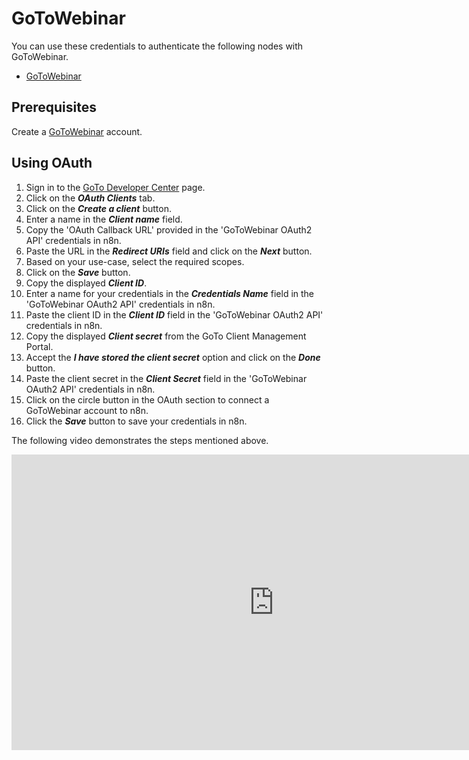 # GoToWebinar

You can use these credentials to authenticate the following nodes with GoToWebinar.
- [GoToWebinar](/workflow/integrations/nodes/n8n-nodes-base.goToWebinar/)

## Prerequisites

Create a [GoToWebinar](https://gotowebinar.com/) account.

## Using OAuth

<!-- !!! tip ⛅️ Note for n8n.cloud users
    You'll only need to enter the Credentials Name and click on the circle button in the OAuth section to connect your GoToWebinar account to n8n.
 -->

1. Sign in to the [GoTo Developer Center](https://developer.goto.com/) page.
2. Click on the ***OAuth Clients*** tab.
3. Click on the ***Create a client*** button.
4. Enter a name in the ***Client name*** field.
5. Copy the 'OAuth Callback URL' provided in the 'GoToWebinar OAuth2 API' credentials in n8n.
6. Paste the URL in the ***Redirect URIs*** field and click on the ***Next*** button.
7. Based on your use-case, select the required scopes.
8. Click on the ***Save*** button.
9. Copy the displayed ***Client ID***.
10. Enter a name for your credentials in the ***Credentials Name*** field in the 'GoToWebinar OAuth2 API' credentials in n8n.
11. Paste the client ID in the ***Client ID*** field in the 'GoToWebinar OAuth2 API' credentials in n8n.
12. Copy the displayed ***Client secret*** from the GoTo Client Management Portal.
13. Accept the ***I have stored the client secret*** option and click on the ***Done*** button.
14. Paste the client secret in the ***Client Secret*** field in the 'GoToWebinar OAuth2 API' credentials in n8n.
15. Click on the circle button in the OAuth section to connect a GoToWebinar account to n8n.
16. Click the ***Save*** button to save your credentials in n8n.

The following video demonstrates the steps mentioned above.

<div class="video-container">
<iframe width="840" height="472.5" src="https://www.youtube.com/embed/tpauUQ2zTkk" frameborder="0" allow="accelerometer; autoplay; clipboard-write; encrypted-media; gyroscope; picture-in-picture" allowfullscreen></iframe>
</div>
